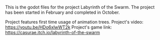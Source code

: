 This is the godot files for the project Labyrinth of the Swarm. The project has been started in February and completed in October.

Project features first time usage of animation trees.
Project's video: https://youtu.be/HDo6xlwWT2k
Project's game link: https://casurae.itch.io/labyrinth-of-the-swarm
